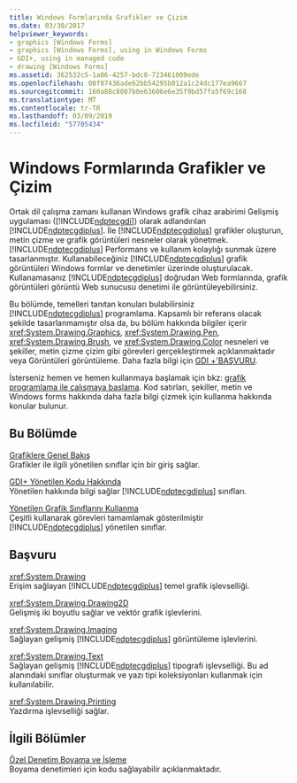```yaml
---
title: Windows Formlarında Grafikler ve Çizim
ms.date: 03/30/2017
helpviewer_keywords:
- graphics [Windows Forms]
- graphics [Windows Forms], using in Windows Forms
- GDI+, using in managed code
- drawing [Windows Forms]
ms.assetid: 362532c5-1a06-4257-bdc8-723461009ede
ms.openlocfilehash: 08f87436ade62bb54295b012a1c24dc177ea9667
ms.sourcegitcommit: 160a88c8087b0e63606e6e35f9bd57fa5f69c168
ms.translationtype: MT
ms.contentlocale: tr-TR
ms.lasthandoff: 03/09/2019
ms.locfileid: "57705434"
---
```

# <a name="graphics-and-drawing-in-windows-forms"></a>Windows Formlarında Grafikler ve Çizim
Ortak dil çalışma zamanı kullanan Windows grafik cihaz arabirimi Gelişmiş uygulaması ([!INCLUDE[ndptecgdi](../../../../includes/ndptecgdi-md.md)]) olarak adlandırılan [!INCLUDE[ndptecgdiplus](../../../../includes/ndptecgdiplus-md.md)]. İle [!INCLUDE[ndptecgdiplus](../../../../includes/ndptecgdiplus-md.md)] grafikler oluşturun, metin çizme ve grafik görüntüleri nesneler olarak yönetmek. [!INCLUDE[ndptecgdiplus](../../../../includes/ndptecgdiplus-md.md)] Performans ve kullanım kolaylığı sunmak üzere tasarlanmıştır. Kullanabileceğiniz [!INCLUDE[ndptecgdiplus](../../../../includes/ndptecgdiplus-md.md)] grafik görüntüleri Windows formlar ve denetimler üzerinde oluşturulacak. Kullanamasanız [!INCLUDE[ndptecgdiplus](../../../../includes/ndptecgdiplus-md.md)] doğrudan Web formlarında, grafik görüntüleri görüntü Web sunucusu denetimi ile görüntüleyebilirsiniz.  
  
 Bu bölümde, temelleri tanıtan konuları bulabilirsiniz [!INCLUDE[ndptecgdiplus](../../../../includes/ndptecgdiplus-md.md)] programlama. Kapsamlı bir referans olacak şekilde tasarlanmamıştır olsa da, bu bölüm hakkında bilgiler içerir <xref:System.Drawing.Graphics>, <xref:System.Drawing.Pen>, <xref:System.Drawing.Brush>, ve <xref:System.Drawing.Color> nesneleri ve şekiller, metin çizme çizim gibi görevleri gerçekleştirmek açıklanmaktadır veya Görüntüleri görüntüleme. Daha fazla bilgi için [GDI +'BAŞVURU](/windows/desktop/gdiplus/-gdiplus-class-gdi-reference).  
  
 İsterseniz hemen ve hemen kullanmaya başlamak için bkz: [grafik programlama ile çalışmaya başlama](getting-started-with-graphics-programming.md). Kod satırları, şekiller, metin ve Windows forms hakkında daha fazla bilgi çizmek için kullanma hakkında konular bulunur.  
  
## <a name="in-this-section"></a>Bu Bölümde  
 [Grafiklere Genel Bakış](graphics-overview-windows-forms.md)  
 Grafikler ile ilgili yönetilen sınıflar için bir giriş sağlar.  
  
 [GDI+ Yönetilen Kodu Hakkında](about-gdi-managed-code.md)  
 Yönetilen hakkında bilgi sağlar [!INCLUDE[ndptecgdiplus](../../../../includes/ndptecgdiplus-md.md)] sınıfları.  
  
 [Yönetilen Grafik Sınıflarını Kullanma](using-managed-graphics-classes.md)  
 Çeşitli kullanarak görevleri tamamlamak gösterilmiştir [!INCLUDE[ndptecgdiplus](../../../../includes/ndptecgdiplus-md.md)] yönetilen sınıflar.  
  
## <a name="reference"></a>Başvuru  
 <xref:System.Drawing>  
 Erişim sağlayan [!INCLUDE[ndptecgdiplus](../../../../includes/ndptecgdiplus-md.md)] temel grafik işlevselliği.  
  
 <xref:System.Drawing.Drawing2D>  
 Gelişmiş iki boyutlu sağlar ve vektör grafik işlevlerini.  
  
 <xref:System.Drawing.Imaging>  
 Sağlayan gelişmiş [!INCLUDE[ndptecgdiplus](../../../../includes/ndptecgdiplus-md.md)] görüntüleme işlevlerini.  
  
 <xref:System.Drawing.Text>  
 Sağlayan gelişmiş [!INCLUDE[ndptecgdiplus](../../../../includes/ndptecgdiplus-md.md)] tipografi işlevselliği. Bu ad alanındaki sınıflar oluşturmak ve yazı tipi koleksiyonları kullanmak için kullanılabilir.  
  
 <xref:System.Drawing.Printing>  
 Yazdırma işlevselliği sağlar.  
  
## <a name="related-sections"></a>İlgili Bölümler  
 [Özel Denetim Boyama ve İşleme](../controls/custom-control-painting-and-rendering.md)  
 Boyama denetimleri için kodu sağlayabilir açıklanmaktadır.
